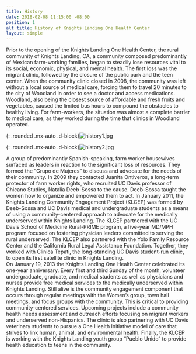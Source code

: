 ```yaml
---
title: History
date: 2018-02-08 11:15:00 -08:00
position: 1
alt title: History of Knights Landing One Health Center
layout: simple
---
```


<div class="row" markdown="1">

<div class="col-xs-6 col-sm-8">
Prior to the opening of the Knights Landing One Health Center, the rural community of Knights Landing, CA, a community composed predominantly of Mexican farm-working families, began to steadily lose resources vital to its social, economic, physical, and mental health. The first loss was the migrant clinic, followed by the closure of the public park and the teen center. When the community clinic closed in 2008, the community was left without a local source of medical care, forcing them to travel 20 minutes to the city of Woodland in order to see a doctor and access medications. Woodland, also being the closest source of affordable and fresh fruits and vegetables, caused the limited bus hours to compound the obstacles to healthy living. For farm-workers, the situation was almost a complete barrier to medical care, as they worked during the time that clinics in Woodland operated.
</div>
<div class="col-xs-6 col-sm-4" markdown="1">

{: .rounded .mx-auto .d-block}![history1.jpg](/uploads/history1.jpg)
</div>
</div>

<div class="row" markdown="1">
<div class="col-xs-6 col-sm-4" markdown="1">

{: .rounded .mx-auto .d-block}![history2.jpg](/uploads/history2.jpg)
</div>
<div class="col-xs-6 col-sm-8" markdown="1">
A group of predominantly Spanish-speaking, farm worker housewives surfaced as leaders in reaction to the significant loss of resources. They formed the “Grupo de Mujeres” to discuss and advocate for the needs of their community. In 2009 they contacted Juanita Ontiveros, a long-term protector of farm worker rights, who recruited UC Davis professor of Chicano Studies, Natalia Deeb-Sossa to the cause. Deeb-Sossa taught the women how to organize and empowered them to act. In January 2011, the Knights Landing Community Engagement Project (KLCEP) was formed by Deeb-Sossa and UC Davis medical and undergraduate students as a means of using a community-centered approach to advocate for the medically underserved within Knights Landing. The KLCEP partnered with the UC Davis School of Medicine Rural-PRIME program, a five-year MD/MPH program focused on fostering physician leaders committed to serving the rural underserved. The KLCEP also partnered with the Yolo Family Resource Center and the California Rural Legal Assistance Foundation. Together, they worked with Clinica Tepati, the long-standing UC Davis student-run clinic, to open its first satellite clinic in Knights Landing.
</div>
</div>

<div class="row">
<div class="col-sm-12">
On January 19, 2013 the Knights Landing One Health Center celebrated its one-year anniversary. Every first and third Sunday of the month, volunteer undergraduate, graduate, and medical students as well as physicians and nurses provide free medical services to the medically underserved within Knights Landing. Still alive is the community engagement component that occurs through regular meetings with the Women’s group, town hall meetings, and focus groups with the community. This is critical to providing community-centered services. Upcoming projects include a community health needs assessment and outreach efforts focusing on migrant workers and underserved non-Hispanics. The clinic is also partnering with UC Davis veterinary students to pursue a One Health Initiative model of care that strives to link human, animal, and environmental health. Finally, the KLCEP is working with the Knights Landing youth group “Pueblo Unido” to provide health education to teens in the community.
</div>
</div>